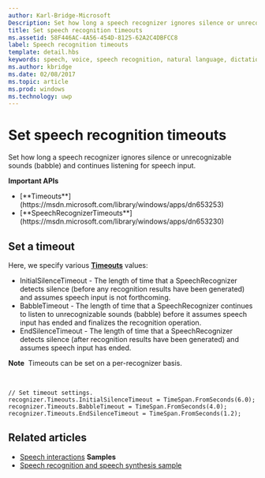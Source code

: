 ---author: Karl-Bridge-MicrosoftDescription: Set how long a speech recognizer ignores silence or unrecognizable sounds (babble) and continues listening for speech input.title: Set speech recognition timeoutsms.assetid: 58F446AC-4A56-454D-8125-62A2C4DBFCC8label: Speech recognition timeoutstemplate: detail.hbskeywords: speech, voice, speech recognition, natural language, dictation, input, user interactionms.author: kbridgems.date: 02/08/2017ms.topic: articlems.prod: windowsms.technology: uwp---# Set speech recognition timeouts<link rel="stylesheet" href="https://az835927.vo.msecnd.net/sites/uwp/Resources/css/custom.css">Set how long a speech recognizer ignores silence or unrecognizable sounds (babble) and continues listening for speech input.<div class="important-apis" ><b>Important APIs</b><br/><ul><li>[**Timeouts**](https://msdn.microsoft.com/library/windows/apps/dn653253)</li><li>[**SpeechRecognizerTimeouts**](https://msdn.microsoft.com/library/windows/apps/dn653230)</li></ul></div>## Set a timeoutHere, we specify various [**Timeouts**](https://msdn.microsoft.com/library/windows/apps/dn653253) values:-   InitialSilenceTimeout - The length of time that a SpeechRecognizer detects silence (before any recognition results have been generated) and assumes speech input is not forthcoming.-   BabbleTimeout - The length of time that a SpeechRecognizer continues to listen to unrecognizable sounds (babble) before it assumes speech input has ended and finalizes the recognition operation.-   EndSilenceTimeout - The length of time that a SpeechRecognizer detects silence (after recognition results have been generated) and assumes speech input has ended.**Note**  Timeouts can be set on a per-recognizer basis. ```CSharp// Set timeout settings.recognizer.Timeouts.InitialSilenceTimeout = TimeSpan.FromSeconds(6.0);recognizer.Timeouts.BabbleTimeout = TimeSpan.FromSeconds(4.0);recognizer.Timeouts.EndSilenceTimeout = TimeSpan.FromSeconds(1.2);```## Related articles* [Speech interactions](speech-interactions.md)**Samples*** [Speech recognition and speech synthesis sample](http://go.microsoft.com/fwlink/p/?LinkID=619897)  